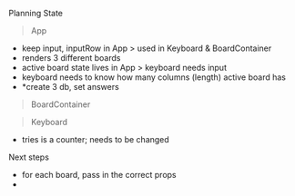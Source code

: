 Planning State

> App

- keep input, inputRow in App > used in Keyboard & BoardContainer
- renders 3 different boards
- active board state lives in App > keyboard needs input
- keyboard needs to know how many columns (length) active board has
- \*create 3 db, set answers

> BoardContainer

> Keyboard

- tries is a counter; needs to be changed

Next steps

- for each board, pass in the correct props
-

